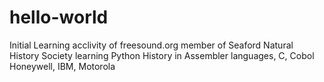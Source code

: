 # hello-world
Initial Learning
acclivity of freesound.org
member of Seaford Natural History Society
learning Python
History in Assembler languages, C, Cobol 
Honeywell, IBM, Motorola
